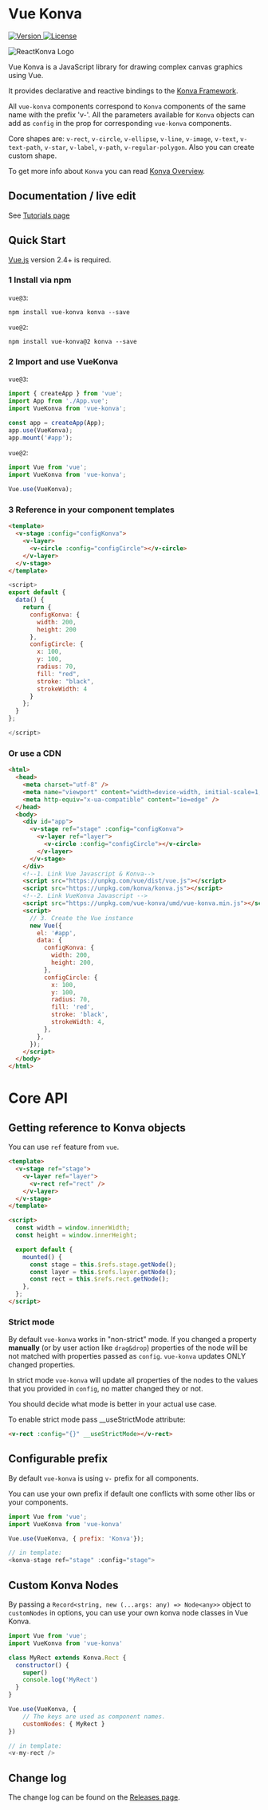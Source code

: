 # Vue Konva

<span class="badge-npmdownloads">
  <a href="https://www.npmjs.com/package/vue-konva">
    <img src="https://img.shields.io/npm/v/vue-konva.svg" alt="Version">
  </a>
  <a href="https://www.npmjs.com/package/vue-konva">
    <img src="https://img.shields.io/npm/l/vue-konva.svg" alt="License">
  </a>
  </span>

![ReactKonva Logo](https://github.com/rafaesc/vue-konva/raw/master/vue-konva.png)

Vue Konva is a JavaScript library for drawing complex canvas graphics using Vue.

It provides declarative and reactive bindings to the [Konva Framework](https://konvajs.org/).

All `vue-konva` components correspond to `Konva` components of the same name with the prefix 'v-'. All the parameters available for `Konva` objects can add as `config` in the prop for corresponding `vue-konva` components.

Core shapes are: `v-rect`, `v-circle`, `v-ellipse`, `v-line`, `v-image`, `v-text`, `v-text-path`, `v-star`, `v-label`, `v-path`, `v-regular-polygon`.
Also you can create custom shape.

To get more info about `Konva` you can read [Konva Overview](https://konvajs.org/docs/overview.html).

## Documentation / live edit

See [Tutorials page](https://konvajs.org/docs/vue/)

## Quick Start

[Vue.js](https://vuejs.org) version 2.4+ is required.

### 1 Install via npm

`vue@3`:

```npm
npm install vue-konva konva --save
```

`vue@2`:

```npm
npm install vue-konva@2 konva --save
```

### 2 Import and use VueKonva

`vue@3`:

```js
import { createApp } from 'vue';
import App from './App.vue';
import VueKonva from 'vue-konva';

const app = createApp(App);
app.use(VueKonva);
app.mount('#app');
```

`vue@2`:

```javascript
import Vue from 'vue';
import VueKonva from 'vue-konva';

Vue.use(VueKonva);
```

### 3 Reference in your component templates

```html
<template>
  <v-stage :config="configKonva">
    <v-layer>
      <v-circle :config="configCircle"></v-circle>
    </v-layer>
  </v-stage>
</template>
```

```javascript
<script>
export default {
  data() {
    return {
      configKonva: {
        width: 200,
        height: 200
      },
      configCircle: {
        x: 100,
        y: 100,
        radius: 70,
        fill: "red",
        stroke: "black",
        strokeWidth: 4
      }
    };
  }
};

</script>
```

### Or use a CDN

```html
<html>
  <head>
    <meta charset="utf-8" />
    <meta name="viewport" content="width=device-width, initial-scale=1, shrink-to-fit=no" />
    <meta http-equiv="x-ua-compatible" content="ie=edge" />
  </head>
  <body>
    <div id="app">
      <v-stage ref="stage" :config="configKonva">
        <v-layer ref="layer">
          <v-circle :config="configCircle"></v-circle>
        </v-layer>
      </v-stage>
    </div>
    <!--1. Link Vue Javascript & Konva-->
    <script src="https://unpkg.com/vue/dist/vue.js"></script>
    <script src="https://unpkg.com/konva/konva.js"></script>
    <!--2. Link VueKonva Javascript -->
    <script src="https://unpkg.com/vue-konva/umd/vue-konva.min.js"></script>
    <script>
      // 3. Create the Vue instance
      new Vue({
        el: '#app',
        data: {
          configKonva: {
            width: 200,
            height: 200,
          },
          configCircle: {
            x: 100,
            y: 100,
            radius: 70,
            fill: 'red',
            stroke: 'black',
            strokeWidth: 4,
          },
        },
      });
    </script>
  </body>
</html>
```

# Core API

## Getting reference to Konva objects

You can use `ref` feature from `vue`.

```html
<template>
  <v-stage ref="stage">
    <v-layer ref="layer">
      <v-rect ref="rect" />
    </v-layer>
  </v-stage>
</template>

<script>
  const width = window.innerWidth;
  const height = window.innerHeight;

  export default {
    mounted() {
      const stage = this.$refs.stage.getNode();
      const layer = this.$refs.layer.getNode();
      const rect = this.$refs.rect.getNode();
    },
  };
</script>
```

### Strict mode

By default `vue-konva` works in "non-strict" mode. If you changed a property **manually** (or by user action like `drag&drop`) properties of the node will be not matched with properties passed as `config`. `vue-konva` updates ONLY changed properties.

In strict mode `vue-konva` will update all properties of the nodes to the values that you provided in `config`, no matter changed they or not.

You should decide what mode is better in your actual use case.

To enable strict mode pass \_\_useStrictMode attribute:

```html
<v-rect :config="{}" __useStrictMode></v-rect>
```

## Configurable prefix

By default `vue-konva` is using `v-` prefix for all components.

You can use your own prefix if default one conflicts with some other libs or your components.

```javascript
import Vue from 'vue';
import VueKonva from 'vue-konva'

Vue.use(VueKonva, { prefix: 'Konva'});

// in template:
<konva-stage ref="stage" :config="stage">
```

## Custom Konva Nodes

By passing a `Record<string, new (...args: any) => Node<any>>` object to `customNodes` in options, you can use your own konva node classes in Vue Konva.

```js
import Vue from 'vue';
import VueKonva from 'vue-konva'

class MyRect extends Konva.Rect {
  constructor() {
    super()
    console.log('MyRect')
  }
}

Vue.use(VueKonva, {
    // The keys are used as component names.
    customNodes: { MyRect }
})

// in template:
<v-my-rect />
```

## Change log

The change log can be found on the [Releases page](https://github.com/konvajs/vue-konva/releases).
